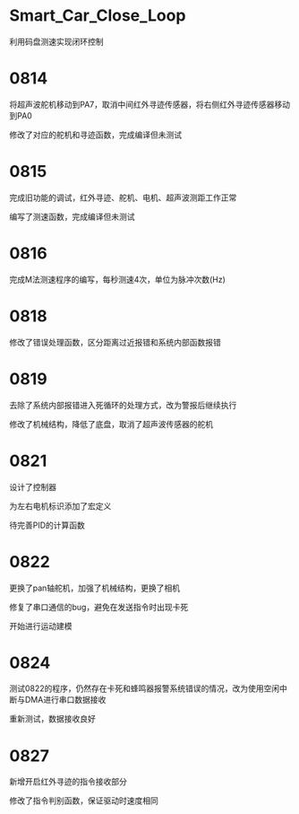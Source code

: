 # Smart_Car_Close_Loop
利用码盘测速实现闭环控制

# 0814
将超声波舵机移动到PA7，取消中间红外寻迹传感器，将右侧红外寻迹传感器移动到PA0

修改了对应的舵机和寻迹函数，完成编译但未测试

# 0815
完成旧功能的调试，红外寻迹、舵机、电机、超声波测距工作正常

编写了测速函数，完成编译但未测试

# 0816
完成M法测速程序的编写，每秒测速4次，单位为脉冲次数(Hz)

# 0818
修改了错误处理函数，区分距离过近报错和系统内部函数报错

# 0819
去除了系统内部报错进入死循环的处理方式，改为警报后继续执行

修改了机械结构，降低了底盘，取消了超声波传感器的舵机

# 0821
设计了控制器

为左右电机标识添加了宏定义

待完善PID的计算函数

# 0822
更换了pan轴舵机，加强了机械结构，更换了相机

修复了串口通信的bug，避免在发送指令时出现卡死

开始进行运动建模

# 0824
测试0822的程序，仍然存在卡死和蜂鸣器报警系统错误的情况，改为使用空闲中断与DMA进行串口数据接收

重新测试，数据接收良好

# 0827
新增开启红外寻迹的指令接收部分

修改了指令判别函数，保证驱动时速度相同